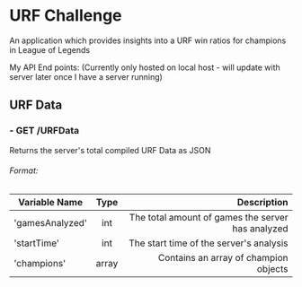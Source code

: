 # URF Challenge

An application which provides insights into a URF win ratios for champions in League of Legends 


My API End points:
(Currently only hosted on local host - will update with server later once I have a server running)

## URF Data
### - GET  /URFData

Returns the server's total compiled URF Data as JSON

###### Format:
| Variable Name     | Type      	| Description  											|
| ----------------- |:-------------:| -----------------------------------------------------:|
|'gamesAnalyzed' 	| int 			| The total amount of games the server has analyzed 	|
|'startTime' 		| int 			| The start time of the server's analysis 				|
|'champions'		| array 		| Contains an array of champion objects					|